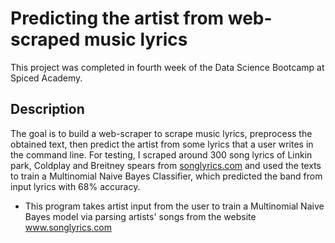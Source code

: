 # Predicting the artist from web-scraped music lyrics

This project was completed in fourth week of the Data Science Bootcamp at Spiced Academy.

## Description
The goal is to build a web-scraper to scrape music lyrics, preprocess the obtained text, then predict the artist from some lyrics that a user writes in the command line. For testing, I scraped around 300 song lyrics of Linkin park, Coldplay and Breitney spears from [songlyrics.com](www.songlyrics.com) and used the texts to train a Multinomial Naive Bayes Classifier, which predicted the band from input lyrics with 68% accuracy.

- This program takes artist input from the user to train a Multinomial Naive Bayes model via parsing artists' songs from the website www.songlyrics.com
